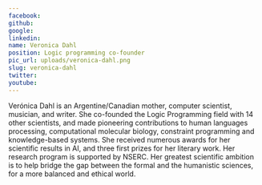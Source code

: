 ```yaml
---
facebook: 
github: 
google: 
linkedin: 
name: Veronica Dahl
position: Logic programming co-founder
pic_url: uploads/veronica-dahl.png
slug: veronica-dahl
twitter: 
youtube: 
---
```

<p>Ver&oacute;nica Dahl is an Argentine/Canadian mother, computer scientist, musician, and writer. She co-founded the Logic Programming field with 14 other scientists, and made pioneering contributions to human languages processing, computational molecular biology, constraint programming and knowledge-based systems. She received numerous awards for her scientific results in AI, and three first prizes for her literary work. Her research program is supported by NSERC. Her greatest scientific ambition is to help bridge the gap between the formal and the humanistic sciences, for a more balanced and ethical world.</p>
